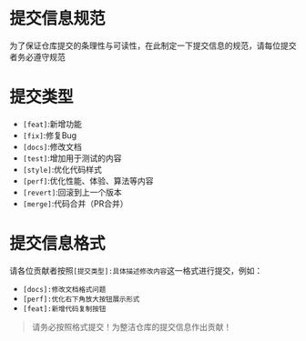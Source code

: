 # 提交信息规范
为了保证仓库提交的条理性与可读性，在此制定一下提交信息的规范，请每位提交者务必遵守规范

# 提交类型
- `[feat]`:新增功能
- `[fix]`:修复Bug
- `[docs]`:修改文档
- `[test]`:增加用于测试的内容
- `[style]`:优化代码样式
- `[perf]`:优化性能、体验、算法等内容
- `[revert]`:回滚到上一个版本
- `[merge]`:代码合并（PR合并）

# 提交信息格式
请各位贡献者按照`[提交类型]:具体描述修改内容`这一格式进行提交，例如：
- `[docs]:修改文档格式问题`
- `[perf]:优化右下角放大按钮展示形式`
- `[feat]:新增代码复制按钮`

> 请务必按照格式提交！为整洁仓库的提交信息作出贡献！